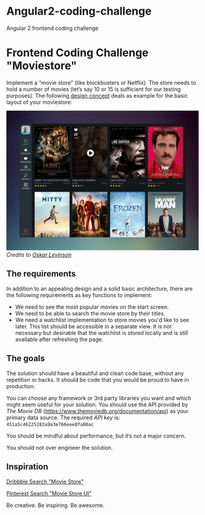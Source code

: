 # Angular2-coding-challenge
Angular 2 frontend coding challenge
# Frontend Coding Challenge "Moviestore"

Implement a "movie store" (like blockbusters or Netflix). The store needs to hold a number of movies (let’s say 10 or 15 is sufficient for our testing purposes).
The following [design concept](https://dribbble.com/shots/1316797-Movee-Concept/attachments/184879) deals as example for the basic layout of your moviestore:

![Movie Store](./moviestore.jpg "Movie Store Mockup")
_Credits to [Oskar Levinson](https://dribbble.com/levinson)_

## The requirements

In addition to an appealing design and a solid basic architecture, there are the following requirements as key functions to implement:

- We need to see the most popular movies on the start screen.
- We need to be able to search the movie store by their titles.
- We need a watchlist implementation to store movies you'd like to see later. This list should be accessible in a separate view. It is not necessary but desirable that the watchlist is stored locally and is still available after refreshing the page.

## The goals

The solution should have a beautiful and clean code base, without any repetition or hacks. It should be code that you would be proud to have in production.

You can choose any framework or 3rd party libraries you want and which might seem useful for your solution.
You should use the API provided by _The Movie DB_ (https://www.themoviedb.org/documentation/api) as your primary data source.
The required *API key* is: `451a5c46225283a9a3e766eee8fa80ac`

You should be mindful about performance, but it’s not a major concern.

You should not over engineer the solution.

## Inspiration

[Dribbble Search "Movie Store"](https://dribbble.com/search?q=movie+store&s=latest)

[Pinterest Search "Movie Store UI"](https://de.pinterest.com/search/pins/?q=movie%20store%20ui)

Be creative. Be inspiring. Be awesome.

